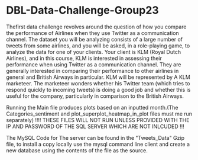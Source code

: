 # DBL-Data-Challenge-Group23

Thefirst data challenge revolves around the question of how you compare the performance of Airlines when they use Twitter as a communication channel. The dataset you will be analyzing consists of a large number of tweets from some airlines, and you will be asked, in a role-playing game, to analyze the data for one of your clients. Your client is KLM (Royal Dutch Airlines), and in this course, KLM is interested in assessing their performance when using Twitter as a communication channel. They are generally interested in comparing their performance to other airlines in general and British Airways in particular. KLM will be represented by A KLM marketeer. The marketeer wonders whether his Twitter team (which tries to respond quickly to incoming tweets) is doing a good job and whether this is useful for the company, particularly in comparison to the British Airways.

Running the Main file produces plots based on an inputted month.(The Categories_sentiment and plot_superplot_heatmap_in_plot files must me run separately)
!!!! THESE FILES WILL NOT RUN UNLESS PROVIDED WITH THE IP AND PASSWORD OF THE SQL SERVER WHICH ARE NOT INLCUDED !!!

The MySQL Code for The server can be found in the "Tweets_Data" Gzip file, to install a copy locally use the mysql command line client and create a new database using the contents of the file as the source.
